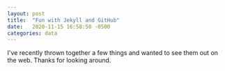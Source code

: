 ```yaml
---
layout: post
title:  "Fun with Jekyll and GitHub"
date:   2020-11-15 16:58:50 -0500
categories: data
---
```

I've recently thrown together a few things and wanted to see them out on the web.  Thanks for looking around.